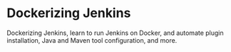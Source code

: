 # Dockerizing Jenkins
Dockerizing Jenkins, learn to run Jenkins on Docker, and automate plugin installation, Java and Maven tool configuration, and more.
